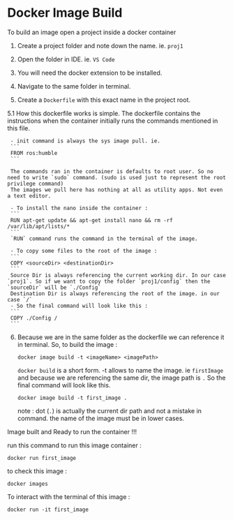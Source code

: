 # Docker Image Build

To build an image open a project inside a docker container

1. Create a project folder and note down the name. ie. `proj1`

2. Open the folder in IDE. ie. `VS Code`

3. You will need the docker extension to be installed.

4. Navigate to the same folder in terminal.

5. Create a `Dockerfile` with this exact name in the project root.

 5.1 How this dockerfile works is simple. The dockerfile contains the instructions when the container initially runs the commands mentioned in this file. 

     - init command is always the sys image pull. ie. 
     ```
     FROM ros:humble
     ```

     The commands ran in the container is defaults to root user. So no need to write `sudo` command. (sudo is used just to represent the root privilege command)
     The images we pull here has nothing at all as utility apps. Not even a text editor.

     - To install the nano inside the container : 
     ```
     RUN apt-get update && apt-get install nano && rm -rf /var/lib/apt/lists/*
     ```
     `RUN` command runs the command in the terminal of the image.

     - To copy some files to the root of the image : 
     ```
     COPY <sourceDir> <destinationDir>
     ```
     Source Dir is always referencing the current working dir. In our case `proj1`. So if we want to copy the folder `proj1/config` then the `sourceDir` will be `./Config`
     Destination Dir is always referencing the root of the image. in our case `/`
     - So the final command will look like this :
     ```
     COPY ./Config /
     ```

6. Because we are in the same folder as the dockerfile we can reference it in terminal. So, to build the image :
   ```
   docker image build -t <imageName> <imagePath>
   ```
   `docker build` is a short form.
   -t allows to name the image. ie `firstImage` and because we are referencing the same dir, the image path is `.` So the final command will look like this.
   ```
   docker image build -t first_image .
   ```
   note : dot (`.`) is actually the current dir path and not a mistake in command.
          the name of the image must be in lower cases.


Image built and Ready to run the container !!!






run this command to run this image container :
```
docker run first_image
```

to check this image :
```
docker images
```

To interact with the terminal of this image :
```
docker run -it first_image
```
     

  
